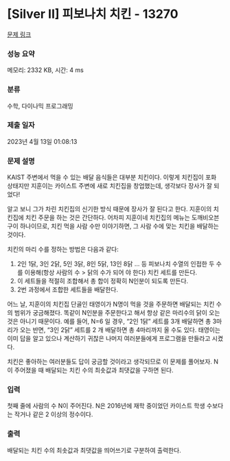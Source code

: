 # [Silver II] 피보나치 치킨 - 13270 

[문제 링크](https://www.acmicpc.net/problem/13270) 

### 성능 요약

메모리: 2332 KB, 시간: 4 ms

### 분류

수학, 다이나믹 프로그래밍

### 제출 일자

2023년 4월 13일 01:08:13

### 문제 설명

<p>KAIST 주변에서 먹을 수 있는 배달 음식들은 대부분 치킨이다. 이렇게 치킨집이 포화 상태지만 지훈이는 카이스트 주변에 새로 치킨집을 창업했는데, 생각보다 장사가 잘 되었다!</p>

<p>알고 보니 그가 차린 치킨집의 신기한 방식 때문에 장사가 잘 된다고 한다. 지훈이의 치킨집에 치킨 주문을 하는 것은 간단하다. 어차피 지훈이네 치킨집의 메뉴는 도깨비오븐구이 하나이므로, 치킨 먹을 사람 수만 이야기하면, 그 사람 수에 맞는 치킨을 배달하는 것이다.</p>

<p>치킨의 마리 수를 정하는 방법은 다음과 같다:</p>

<ol>
	<li>2인 1닭, 3인 2닭, 5인 3닭, 8인 5닭, 13인 8닭 … 등 피보나치 수열의 인접한 두 수를 이용해(항상 사람의 수 > 닭의 수가 되어 야 한다) 치킨 세트를 만든다.</li>
	<li>이 세트들을 적절히 조합해서 총 합이 정확히 N인분이 되도록 만든다.</li>
	<li>2번 과정에서 조합한 세트들을 배달한다.</li>
</ol>

<p>어느 날, 지훈이의 치킨집 단골인 태영이가 N명이 먹을 것을 주문하면 배달되는 치킨 수의 범위가 궁금해졌다. 똑같이 N인분을 주문한다고 해서 항상 같은 마리수의 닭이 오는 것은 아니기 때문이다. 예를 들어, N=6 일 경우, “2인 1닭” 세트를 3개 배달하면 총 3마리가 오는 반면, “3인 2닭” 세트를 2 개 배달하면 총 4마리까지 올 수도 있다. 태영이는 이미 답을 알고 있으나 계산하기 귀찮은 나머지 여러분들에게 프로그램을 만들라고 시켰다.</p>

<p>치킨은 좋아하는 여러분들도 답이 궁금할 것이라고 생각되므로 이 문제를 풀어보자. N이 주어졌을 때 배달되는 치킨 수의 최솟값과 최댓값을 구하면 된다.</p>

### 입력 

 <p>첫째 줄에 사람의 수 N이 주어진다. N은 2016년에 재학 중이었던 카이스트 학생 수보다는 작거나 같은 2 이상의 정수이다.</p>

### 출력 

 <p>배달되는 치킨 수의 최솟값과 최댓값을 띄어쓰기로 구분하여 출력한다.</p>

